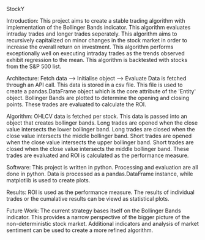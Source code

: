 StockY 

Introduction:
This project aims to create a stable trading algorithm with implementation of the Bollinger Bands indicator.
This algorithm evaluates intraday trades and longer trades seperately.
This algorithm aims to recursively capitalized on minor changes in the stock market in order to increase the overall return on investment.
This algorithm performs exceptionally well on executing intraday trades as the trends observed exhibit regression to the mean.
This algorithm is backtested with stocks from the S&P 500 list.


Architecture:
Fetch data --> Initialise object --> Evaluate
Data is fetched through an API call.
This data is stored in a csv file.
This file is used to create a pandas.DataFrame object which is the core attribute of the 'Entity' object.
Bollinger Bands are plotted to determine the opening and closing points.
These trades are evaluated to calculate the ROI.


Algorithm:
OHLCV data is fetched per stock.
This data is passed into an object that creates bollinger bands.
Long trades are opened when the close value intersects the lower bollinger band.
Long trades are closed when the close value intersects the middle bollinger band.
Short trades are opened when the close value intersects the upper bollinger band.
Short trades are closed when the close value intersects the middle bollinger band.
These trades are evaluated and ROI is calculated as the performance measure.

Software:
This project is written in python. 
Processing and evaluation are all done in python.
Data is processed as a pandas.DataFrame instance, while matplotlib is used to create plots.

Results:
ROI is used as the performance measure.
The results of individual trades or the cumalative results can be viewd as statistical plots.

Future Work:
The current strategy bases itself on the Bollinger Bands indicator.
This provides a narrow perspective of the bigger picture of the non-deterministic stock market.
Additional indicators and analysis of market sentiment can be used to create a more refined algorithm.

